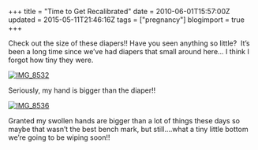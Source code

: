 +++
title = "Time to Get Recalibrated"
date = 2010-06-01T15:57:00Z
updated = 2015-05-11T21:46:16Z
tags = ["pregnancy"]
blogimport = true 
+++

Check out the size of these diapers!! Have you seen anything so little?&#160; It’s been a long time since we’ve had diapers that small around here… I think I forgot how tiny they were.&#160; 

[![IMG_8532](https://latc.s3.amazonaws.com/wp-content/uploads/2010/06/IMG_8532.jpg "IMG_8532")](https://latc.s3.amazonaws.com/wp-content/uploads/2010/06/IMG_8532.jpg)

Seriously, my hand is bigger than the diaper!!

[![IMG_8536](https://latc.s3.amazonaws.com/wp-content/uploads/2010/06/IMG_8536.jpg "IMG_8536")](https://latc.s3.amazonaws.com/wp-content/uploads/2010/06/IMG_8536.jpg)

Granted my swollen hands are bigger than a lot of things these days so maybe that wasn’t the best bench mark, but still….what a tiny little bottom we’re going to be wiping soon!!

